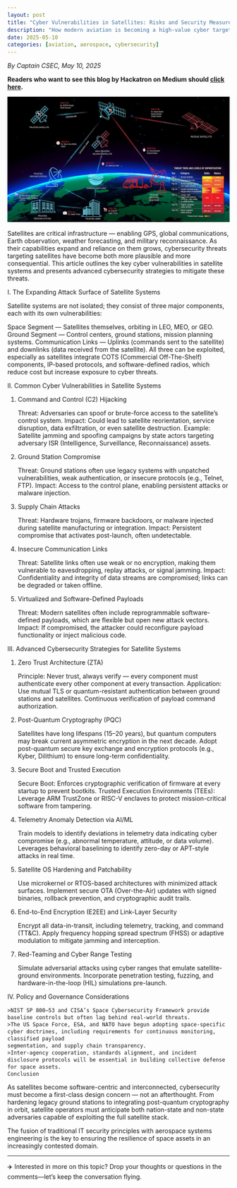 ```yaml
---
layout: post
title: "Cyber Vulnerabilities in Satellites: Risks and Security Measures"
description: "How modern aviation is becoming a high-value cyber target—and what it means for us all."
date: 2025-05-10
categories: [aviation, aerospace, cybersecurity]
---
```


*By Captain CSEC, May 10, 2025*

**Readers who want to see this blog by Hackatron on Medium should [click here](https://medium.com/@highroller039/cyber-vulnerabilities-in-satellites-risks-and-security-measures-8f7cc390664b).**

![Cyber Aviation Banner](/images/satellite_communication_and_cybersecurity.jpg)

Satellites are critical infrastructure — enabling GPS, global communications, Earth observation, weather forecasting, and military reconnaissance. As their capabilities expand and reliance on them grows, cybersecurity threats targeting satellites have become both more plausible and more consequential. This article outlines the key cyber vulnerabilities in satellite systems and presents advanced cybersecurity strategies to mitigate these threats.

I. The Expanding Attack Surface of Satellite Systems

Satellite systems are not isolated; they consist of three major components, each with its own vulnerabilities:

Space Segment — Satellites themselves, orbiting in LEO, MEO, or GEO.
Ground Segment — Control centers, ground stations, mission planning systems.
Communication Links — Uplinks (commands sent to the satellite) and downlinks (data received from the satellite).
All three can be exploited, especially as satellites integrate COTS (Commercial Off-The-Shelf) components, IP-based protocols, and software-defined radios, which reduce cost but increase exposure to cyber threats.

II. Common Cyber Vulnerabilities in Satellite Systems

1. Command and Control (C2) Hijacking

    Threat: Adversaries can spoof or brute-force access to the satellite’s control system.
    Impact: Could lead to satellite reorientation, service disruption, data exfiltration, or even satellite destruction.
    Example: Satellite jamming and spoofing campaigns by state actors targeting adversary ISR (Intelligence, Surveillance, Reconnaissance) assets.

2. Ground Station Compromise

    Threat: Ground stations often use legacy systems with unpatched vulnerabilities, weak authentication, or insecure protocols (e.g., Telnet, FTP).
    Impact: Access to the control plane, enabling persistent attacks or malware injection.

3. Supply Chain Attacks

    Threat: Hardware trojans, firmware backdoors, or malware injected during satellite manufacturing or integration.
    Impact: Persistent compromise that activates post-launch, often undetectable.

4. Insecure Communication Links

    Threat: Satellite links often use weak or no encryption, making them vulnerable to eavesdropping, replay attacks, or signal jamming.
    Impact: Confidentiality and integrity of data streams are compromised; links can be degraded or taken offline.

5. Virtualized and Software-Defined Payloads

    Threat: Modern satellites often include reprogrammable software-defined payloads, which are flexible but open new attack vectors.
    Impact: If compromised, the attacker could reconfigure payload functionality or inject malicious code.

III. Advanced Cybersecurity Strategies for Satellite Systems

1. Zero Trust Architecture (ZTA)

    Principle: Never trust, always verify — every component must authenticate every other component at every transaction.
    Application:
    Use mutual TLS or quantum-resistant authentication between ground stations and satellites.
    Continuous verification of payload command authorization.

2. Post-Quantum Cryptography (PQC)

    Satellites have long lifespans (15–20 years), but quantum computers may break current asymmetric encryption in the next decade.
    Adopt post-quantum secure key exchange and encryption protocols (e.g., Kyber, Dilithium) to ensure long-term confidentiality.

3. Secure Boot and Trusted Execution

    Secure Boot: Enforces cryptographic verification of firmware at every startup to prevent bootkits.
    Trusted Execution Environments (TEEs): Leverage ARM TrustZone or RISC-V enclaves to protect mission-critical software from tampering.

4. Telemetry Anomaly Detection via AI/ML

    Train models to identify deviations in telemetry data indicating cyber compromise (e.g., abnormal temperature, attitude, or data volume).
    Leverages behavioral baselining to identify zero-day or APT-style attacks in real time.

5. Satellite OS Hardening and Patchability

    Use microkernel or RTOS-based architectures with minimized attack surfaces.
    Implement secure OTA (Over-the-Air) updates with signed binaries, rollback prevention, and cryptographic audit trails.

6. End-to-End Encryption (E2EE) and Link-Layer Security

    Encrypt all data-in-transit, including telemetry, tracking, and command (TT&C).
    Apply frequency hopping spread spectrum (FHSS) or adaptive modulation to mitigate jamming and interception.

7. Red-Teaming and Cyber Range Testing

    Simulate adversarial attacks using cyber ranges that emulate satellite-ground environments.
    Incorporate penetration testing, fuzzing, and hardware-in-the-loop (HIL) simulations pre-launch.

IV. Policy and Governance Considerations

    >NIST SP 800–53 and CISA’s Space Cybersecurity Framework provide baseline controls but often lag behind real-world threats.
    >The US Space Force, ESA, and NATO have begun adopting space-specific cyber doctrines, including requirements for continuous monitoring, classified payload 
    segmentation, and supply chain transparency.
    >Inter-agency cooperation, standards alignment, and incident disclosure protocols will be essential in building collective defense for space assets.
    Conclusion

As satellites become software-centric and interconnected, cybersecurity must become a first-class design concern — not an afterthought. From hardening legacy ground stations to integrating post-quantum cryptography in orbit, satellite operators must anticipate both nation-state and non-state adversaries capable of exploiting the full satellite stack.

The fusion of traditional IT security principles with aerospace systems engineering is the key to ensuring the resilience of space assets in an increasingly contested domain.

---

✈️ Interested in more on this topic? Drop your thoughts or questions in the comments—let’s keep the conversation flying.
